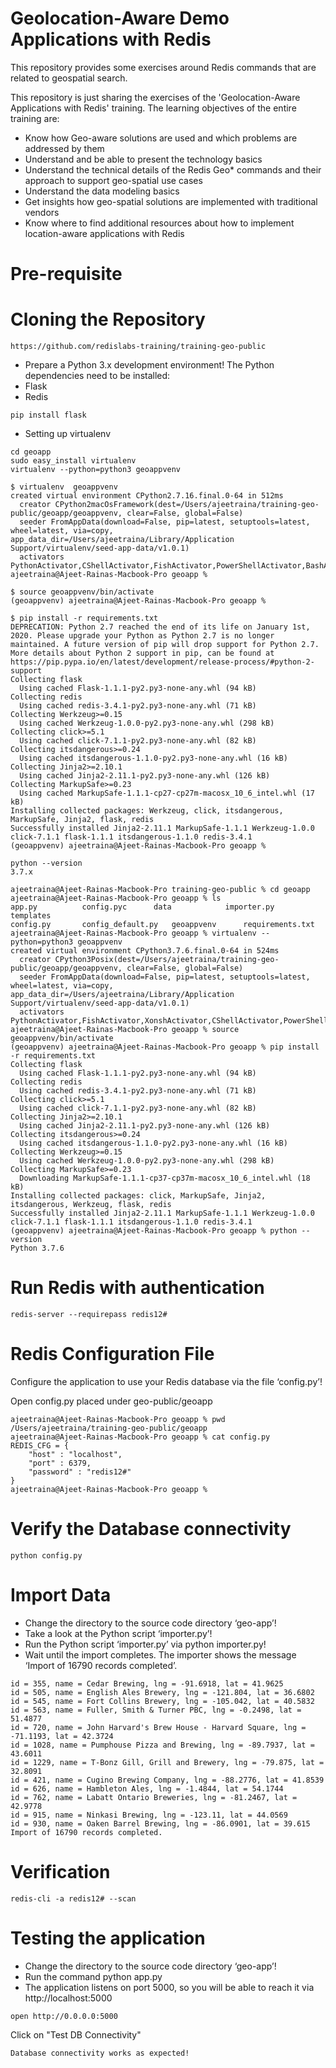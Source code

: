 # Geolocation-Aware Demo Applications with Redis

This repository provides some exercises around Redis commands that are related to geospatial search.

This repository is just sharing the exercises of the 'Geolocation-Aware Applications with Redis' training. The learning objectives of the entire training are:

- Know how Geo-aware solutions are used and which problems are addressed by them
- Understand and be able to present the technology basics
- Understand the technical details of the Redis Geo* commands and their approach to support geo-spatial use cases
- Understand the data modeling basics
- Get insights how geo-spatial solutions are implemented with traditional vendors
- Know where to find additional resources about how to implement location-aware applications with Redis

# Pre-requisite


# Cloning the Repository

```
https://github.com/redislabs-training/training-geo-public
```



- Prepare a Python 3.x development environment! The Python dependencies need to be installed:
- Flask
- Redis

```
pip install flask
```

- Setting up virtualenv

```
cd geoapp
sudo easy_install virtualenv
virtualenv --python=python3 geoappvenv
```

```
$ virtualenv  geoappvenv
created virtual environment CPython2.7.16.final.0-64 in 512ms
  creator CPython2macOsFramework(dest=/Users/ajeetraina/training-geo-public/geoapp/geoappvenv, clear=False, global=False)
  seeder FromAppData(download=False, pip=latest, setuptools=latest, wheel=latest, via=copy, app_data_dir=/Users/ajeetraina/Library/Application Support/virtualenv/seed-app-data/v1.0.1)
  activators PythonActivator,CShellActivator,FishActivator,PowerShellActivator,BashActivator
ajeetraina@Ajeet-Rainas-Macbook-Pro geoapp %
```

```
$ source geoappvenv/bin/activate
(geoappvenv) ajeetraina@Ajeet-Rainas-Macbook-Pro geoapp %
```

```
$ pip install -r requirements.txt
DEPRECATION: Python 2.7 reached the end of its life on January 1st, 2020. Please upgrade your Python as Python 2.7 is no longer maintained. A future version of pip will drop support for Python 2.7. More details about Python 2 support in pip, can be found at https://pip.pypa.io/en/latest/development/release-process/#python-2-support
Collecting flask
  Using cached Flask-1.1.1-py2.py3-none-any.whl (94 kB)
Collecting redis
  Using cached redis-3.4.1-py2.py3-none-any.whl (71 kB)
Collecting Werkzeug>=0.15
  Using cached Werkzeug-1.0.0-py2.py3-none-any.whl (298 kB)
Collecting click>=5.1
  Using cached click-7.1.1-py2.py3-none-any.whl (82 kB)
Collecting itsdangerous>=0.24
  Using cached itsdangerous-1.1.0-py2.py3-none-any.whl (16 kB)
Collecting Jinja2>=2.10.1
  Using cached Jinja2-2.11.1-py2.py3-none-any.whl (126 kB)
Collecting MarkupSafe>=0.23
  Using cached MarkupSafe-1.1.1-cp27-cp27m-macosx_10_6_intel.whl (17 kB)
Installing collected packages: Werkzeug, click, itsdangerous, MarkupSafe, Jinja2, flask, redis
Successfully installed Jinja2-2.11.1 MarkupSafe-1.1.1 Werkzeug-1.0.0 click-7.1.1 flask-1.1.1 itsdangerous-1.1.0 redis-3.4.1
(geoappvenv) ajeetraina@Ajeet-Rainas-Macbook-Pro geoapp %
```

```
python --version
3.7.x
```

```
ajeetraina@Ajeet-Rainas-Macbook-Pro training-geo-public % cd geoapp
ajeetraina@Ajeet-Rainas-Macbook-Pro geoapp % ls
app.py			config.pyc		data			importer.py		templates
config.py		config_default.py	geoappvenv		requirements.txt
ajeetraina@Ajeet-Rainas-Macbook-Pro geoapp % virtualenv --python=python3 geoappvenv
created virtual environment CPython3.7.6.final.0-64 in 524ms
  creator CPython3Posix(dest=/Users/ajeetraina/training-geo-public/geoapp/geoappvenv, clear=False, global=False)
  seeder FromAppData(download=False, pip=latest, setuptools=latest, wheel=latest, via=copy, app_data_dir=/Users/ajeetraina/Library/Application Support/virtualenv/seed-app-data/v1.0.1)
  activators PythonActivator,FishActivator,XonshActivator,CShellActivator,PowerShellActivator,BashActivator
ajeetraina@Ajeet-Rainas-Macbook-Pro geoapp % source geoappvenv/bin/activate
(geoappvenv) ajeetraina@Ajeet-Rainas-Macbook-Pro geoapp % pip install -r requirements.txt
Collecting flask
  Using cached Flask-1.1.1-py2.py3-none-any.whl (94 kB)
Collecting redis
  Using cached redis-3.4.1-py2.py3-none-any.whl (71 kB)
Collecting click>=5.1
  Using cached click-7.1.1-py2.py3-none-any.whl (82 kB)
Collecting Jinja2>=2.10.1
  Using cached Jinja2-2.11.1-py2.py3-none-any.whl (126 kB)
Collecting itsdangerous>=0.24
  Using cached itsdangerous-1.1.0-py2.py3-none-any.whl (16 kB)
Collecting Werkzeug>=0.15
  Using cached Werkzeug-1.0.0-py2.py3-none-any.whl (298 kB)
Collecting MarkupSafe>=0.23
  Downloading MarkupSafe-1.1.1-cp37-cp37m-macosx_10_6_intel.whl (18 kB)
Installing collected packages: click, MarkupSafe, Jinja2, itsdangerous, Werkzeug, flask, redis
Successfully installed Jinja2-2.11.1 MarkupSafe-1.1.1 Werkzeug-1.0.0 click-7.1.1 flask-1.1.1 itsdangerous-1.1.0 redis-3.4.1
(geoappvenv) ajeetraina@Ajeet-Rainas-Macbook-Pro geoapp % python --version
Python 3.7.6
```


# Run Redis with authentication

```
redis-server --requirepass redis12#
```



#  Redis Configuration File 

Configure the application to use your Redis database via the file ‘config.py’!


Open config.py placed under geo-public/geoapp

```
ajeetraina@Ajeet-Rainas-Macbook-Pro geoapp % pwd
/Users/ajeetraina/training-geo-public/geoapp
ajeetraina@Ajeet-Rainas-Macbook-Pro geoapp % cat config.py
REDIS_CFG = {
	"host" : "localhost",
	"port" : 6379,
	"password" : "redis12#"
}
ajeetraina@Ajeet-Rainas-Macbook-Pro geoapp %
```

# Verify the Database connectivity

```
python config.py
```

# Import Data 

- Change the directory to the source code directory ‘geo-app’!
- Take a look at the Python script ‘importer.py’!
- Run the Python script ‘importer.py’ via python importer.py!
- Wait until the import completes. The importer shows the message ‘Import of 16790 records completed’.


```
id = 355, name = Cedar Brewing, lng = -91.6918, lat = 41.9625
id = 505, name = English Ales Brewery, lng = -121.804, lat = 36.6802
id = 545, name = Fort Collins Brewery, lng = -105.042, lat = 40.5832
id = 563, name = Fuller, Smith & Turner PBC, lng = -0.2498, lat = 51.4877
id = 720, name = John Harvard's Brew House - Harvard Square, lng = -71.1193, lat = 42.3724
id = 1028, name = Pumphouse Pizza and Brewing, lng = -89.7937, lat = 43.6011
id = 1229, name = T-Bonz Gill, Grill and Brewery, lng = -79.875, lat = 32.8091
id = 421, name = Cugino Brewing Company, lng = -88.2776, lat = 41.8539
id = 626, name = Hambleton Ales, lng = -1.4844, lat = 54.1744
id = 762, name = Labatt Ontario Breweries, lng = -81.2467, lat = 42.9778
id = 915, name = Ninkasi Brewing, lng = -123.11, lat = 44.0569
id = 930, name = Oaken Barrel Brewing, lng = -86.0901, lat = 39.615
Import of 16790 records completed.
```

# Verification

```
redis-cli -a redis12# --scan
```


# Testing the application

- Change the directory to the source code directory ‘geo-app’!
- Run the command python app.py
- The application listens on port 5000, so you will be able to reach it via http://localhost:5000

```
open http://0.0.0.0:5000
```

Click on "Test DB Connectivity"

```
Database connectivity works as expected!
```

